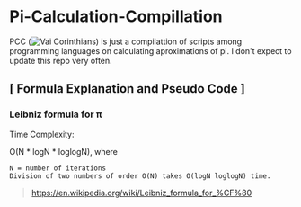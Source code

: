 # Pi-Calculation-Compillation
PCC (![Vai Corinthians](https://www.youtube.com/watch?v=o5B3LU5AZTg)) is just a compilattion of scripts among programming languages on calculating aproximations of pi. I don't expect to update this repo very often.

## [ Formula Explanation and Pseudo Code ]
### Leibniz formula for π
Time Complexity:

O(N * logN * loglogN), where

    N = number of iterations
    Division of two numbers of order O(N) takes O(logN loglogN) time.
 
> https://en.wikipedia.org/wiki/Leibniz_formula_for_%CF%80


